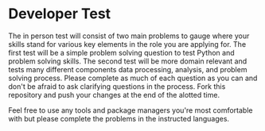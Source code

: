 # Developer Test

The in person test will consist of two main problems to gauge where your skills stand for various key elements in the role you are applying for. The first test will be a simple problem solving question to test Python and problem solving skills. The second test will be more domain relevant and tests many different components data processing, analysis, and problem solving process. Please complete as much of each question as you can and don't be afraid to ask clarifying questions in the process. Fork this repository and push your changes at the end of the alotted time.

Feel free to use any tools and package managers you're most comfortable with but please complete the problems in the instructed languages.